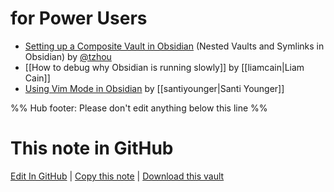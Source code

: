 # for Power Users

- [Setting up a Composite Vault in Obsidian](https://publish.obsidian.md/napkinium/Ideas/Setting+up+a+Composite+Vault+in+Obsidian) (Nested Vaults and Symlinks in Obsidian) by [@tzhou](https://github.com/tzhouhc)
- [[How to debug why Obsidian is running slowly]] by [[liamcain|Liam Cain]]
- [Using Vim Mode in Obsidian](https://github.com/santiyounger/Obsidian-VimTutor) by [[santiyounger|Santi Younger]]

%% Hub footer: Please don't edit anything below this line %%

# This note in GitHub

<span class="git-footer">[Edit In GitHub](https://github.dev/obsidian-community/obsidian-hub/blob/main/04%20-%20Guides%2C%20Workflows%2C%20%26%20Courses/for%20Power%20Users.md "git-hub-edit-note") | [Copy this note](https://raw.githubusercontent.com/obsidian-community/obsidian-hub/main/04%20-%20Guides%2C%20Workflows%2C%20%26%20Courses/for%20Power%20Users.md "git-hub-copy-note") | [Download this vault](https://github.com/obsidian-community/obsidian-hub/archive/refs/heads/main.zip "git-hub-download-vault") </span>

